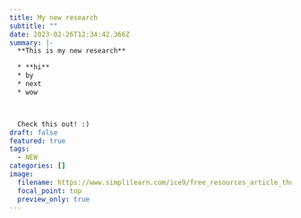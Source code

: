 ```yaml
---
title: My new research
subtitle: ""
date: 2023-02-26T12:34:42.366Z
summary: |-
  **This is my new research**

  * **hi**
  * by
  * next
  * wow



  Check this out! :)
draft: false
featured: true
tags:
  - NEW
categories: []
image:
  filename: https://www.simplilearn.com/ice9/free_resources_article_thumb/what_is_image_Processing.jpg
  focal_point: top
  preview_only: true
---
```

